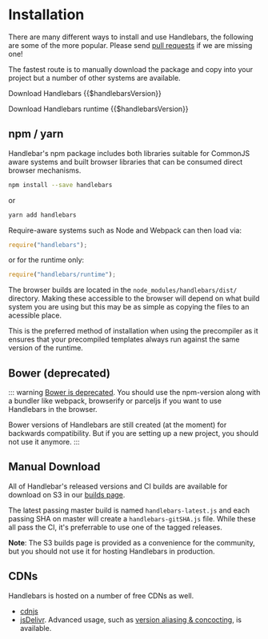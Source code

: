 # Installation

There are many different ways to install and use Handlebars, the following are some of the more popular. Please send [pull requests](https://github.com/wycats/handlebars-site/blob/master/src/pages/installation.haml) if we are missing one!

The fastest route is to manually download the package and copy into your project but a number of other systems are available.

<DownloadHandlebars type="awsFull">Download Handlebars {{$handlebarsVersion}}</DownloadHandlebars>

<DownloadHandlebars type="awsRuntime">Download Handlebars runtime {{$handlebarsVersion}}</DownloadHandlebars>

## npm / yarn

Handlebar's npm package includes both libraries suitable for CommonJS aware systems and built browser libraries that can be consumed direct browser mechanisms.

```bash
npm install --save handlebars
```

or

```bash
yarn add handlebars
```

Require-aware systems such as Node and Webpack can then load via:

```js
require("handlebars");
```

or for the runtime only:

```js
require("handlebars/runtime");
```

The browser builds are located in the `node_modules/handlebars/dist/` directory. Making these accessible to the browser will depend on what build system you are using but this may be as simple as copying the files to an acessible place.

This is the preferred method of installation when using the precompiler as it ensures that your precompiled templates always run against the same version of the runtime.

## Bower (deprecated)

::: warning
[Bower is deprecated](https://bower.io/blog/2017/how-to-migrate-away-from-bower/). You should use the npm-version along with a bundler like
webpack, browserify or parceljs if you want to use Handlebars in the browser.

Bower versions of Handlebars are still created (at the moment) for backwards compatibility. But if you are setting up a new project, you should not use it anymore.
:::

## Manual Download

All of Handlebar's released versions and CI builds are available for download on S3 in our [builds page](http://builds.handlebarsjs.com.s3.amazonaws.com/bucket-listing.html?sort=lastmod&sortdir=desc).

The latest passing master build is named `handlebars-latest.js` and each passing SHA on master will create a `handlebars-gitSHA.js` file. While these all pass the CI, it's preferrable to use one of the tagged releases.

**Note**: The S3 builds page is provided as a convenience for the community, but you should not use it for hosting Handlebars in production.

## CDNs

Handlebars is hosted on a number of free CDNs as well.

- [cdnjs](https://cdnjs.com/libraries/handlebars.js)
- [jsDelivr](http://www.jsdelivr.com/#!handlebarsjs). Advanced usage, such as [version aliasing & concocting](https://github.com/jsdelivr/jsdelivr#usage), is available.
